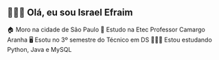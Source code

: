 ## 🧑🏻‍🦱 Olá, eu sou Israel Efraim

🏠 Moro na cidade de São Paulo
📖 Estudo na Etec Professor Camargo Aranha
🖥️ Esotu no 3º semestre do Técnico em DS
🧑🏻‍💻 Estou estudando Python, Java e MySQL

<!---
israellefraim/israellefraim is a ✨ special ✨ repository because its `README.md` (this file) appears on your GitHub profile.
You can click the Preview link to take a look at your changes.
--->

